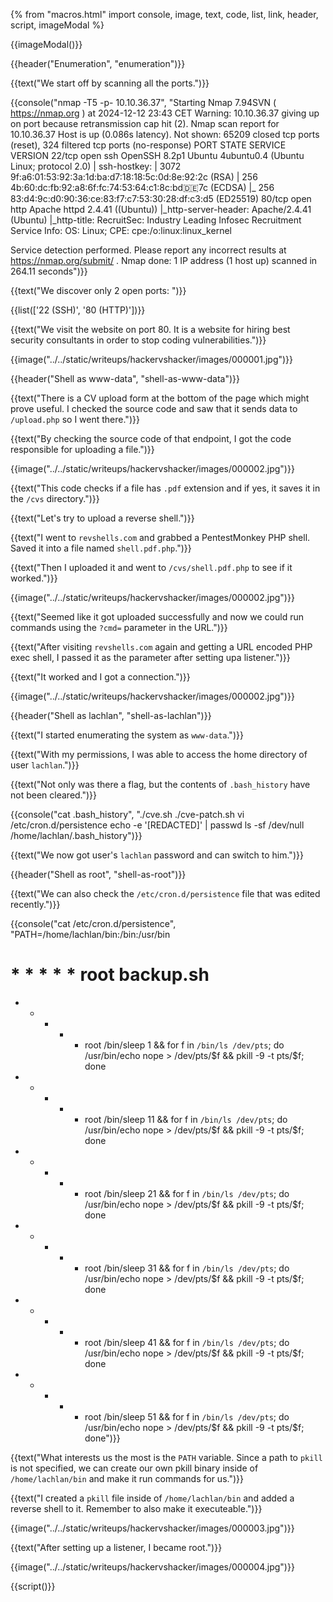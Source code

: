 {% from "macros.html" import console, image, text, code, list, link, header, script, imageModal %}

{{imageModal()}}

{{header("Enumeration", "enumeration")}}

{{text("We start off by scanning all the ports.")}}

{{console("nmap -T5 -p- 10.10.36.37", "Starting Nmap 7.94SVN ( https://nmap.org ) at 2024-12-12 23:43 CET
Warning: 10.10.36.37 giving up on port because retransmission cap hit (2).
Nmap scan report for 10.10.36.37
Host is up (0.086s latency).
Not shown: 65209 closed tcp ports (reset), 324 filtered tcp ports (no-response)
PORT   STATE SERVICE VERSION
22/tcp open  ssh     OpenSSH 8.2p1 Ubuntu 4ubuntu0.4 (Ubuntu Linux; protocol 2.0)
| ssh-hostkey: 
|   3072 9f:a6:01:53:92:3a:1d:ba:d7:18:18:5c:0d:8e:92:2c (RSA)
|   256 4b:60:dc:fb:92:a8:6f:fc:74:53:64:c1:8c:bd:de:7c (ECDSA)
|_  256 83:d4:9c:d0:90:36:ce:83:f7:c7:53:30:28:df:c3:d5 (ED25519)
80/tcp open  http    Apache httpd 2.4.41 ((Ubuntu))
|_http-server-header: Apache/2.4.41 (Ubuntu)
|_http-title: RecruitSec: Industry Leading Infosec Recruitment
Service Info: OS: Linux; CPE: cpe:/o:linux:linux_kernel

Service detection performed. Please report any incorrect results at https://nmap.org/submit/ .
Nmap done: 1 IP address (1 host up) scanned in 264.11 seconds")}}

{{text("We discover only 2 open ports: ")}}

{{list(['22 (SSH)', '80 (HTTP)'])}}

{{text("We visit the website on port 80. It is a website for hiring best security consultants in order to stop coding vulnerabilities.")}}

{{image("../../static/writeups/hackervshacker/images/000001.jpg")}}

{{header("Shell as www-data", "shell-as-www-data")}}

{{text("There is a CV upload form at the bottom of the page which might prove useful. I checked the source code and saw that it sends data to <code class='bg-gray-300 rounded-md px-1 dark:bg-neutral-700'>/upload.php</code> so I went there.")}}

{{text("By checking the source code of that endpoint, I got the code responsible for uploading a file.")}}

{{image("../../static/writeups/hackervshacker/images/000002.jpg")}}

{{text("This code checks if a file has <code class='bg-gray-300 rounded-md px-1 dark:bg-neutral-700'>.pdf</code> extension and if yes, it saves it in the <code class='bg-gray-300 rounded-md px-1 dark:bg-neutral-700'>/cvs</code> directory.")}}

{{text("Let's try to upload a reverse shell.")}}

{{text("I went to <code class='bg-gray-300 rounded-md px-1 dark:bg-neutral-700'>revshells.com</code> and grabbed a PentestMonkey PHP shell. Saved it into a file named <code class='bg-gray-300 rounded-md px-1 dark:bg-neutral-700'>shell.pdf.php</code>.")}}

{{text("Then I uploaded it and went to <code class='bg-gray-300 rounded-md px-1 dark:bg-neutral-700'>/cvs/shell.pdf.php</code> to see if it worked.")}}

{{image("../../static/writeups/hackervshacker/images/000002.jpg")}}

{{text("Seemed like it got uploaded successfully and now we could run commands using the <code class='bg-gray-300 rounded-md px-1 dark:bg-neutral-700'>?cmd=</code> parameter in the URL.")}}

{{text("After visiting <code class='bg-gray-300 rounded-md px-1 dark:bg-neutral-700'>revshells.com</code> again and getting a URL encoded PHP exec shell, I passed it as the parameter after setting upa listener.")}}

{{text("It worked and I got a connection.")}}

{{image("../../static/writeups/hackervshacker/images/000002.jpg")}}

{{header("Shell as lachlan", "shell-as-lachlan")}}

{{text("I started enumerating the system as <code class='bg-gray-300 rounded-md px-1 dark:bg-neutral-700'>www-data</code>.")}}

{{text("With my permissions, I was able to access the home directory of user <code class='bg-gray-300 rounded-md px-1 dark:bg-neutral-700'>lachlan</code>.")}}

{{text("Not only was there a flag, but the contents of <code class='bg-gray-300 rounded-md px-1 dark:bg-neutral-700'>.bash_history</code> have not been cleared.")}}

{{console("cat .bash_history", "./cve.sh
./cve-patch.sh
vi /etc/cron.d/persistence
echo -e '[REDACTED]' | passwd
ls -sf /dev/null /home/lachlan/.bash_history")}}

{{text("We now got user's <code class='bg-gray-300 rounded-md px-1 dark:bg-neutral-700'>lachlan</code> password and can switch to him.")}}

{{header("Shell as root", "shell-as-root")}}

{{text("We can also check the <code class='bg-gray-300 rounded-md px-1 dark:bg-neutral-700'>/etc/cron.d/persistence</code> file that was edited recently.")}}

{{console("cat /etc/cron.d/persistence", "PATH=/home/lachlan/bin:/bin:/usr/bin
# * * * * * root backup.sh
* * * * * root /bin/sleep 1  && for f in `/bin/ls /dev/pts`; do /usr/bin/echo nope > /dev/pts/$f && pkill -9 -t pts/$f; done
* * * * * root /bin/sleep 11 && for f in `/bin/ls /dev/pts`; do /usr/bin/echo nope > /dev/pts/$f && pkill -9 -t pts/$f; done
* * * * * root /bin/sleep 21 && for f in `/bin/ls /dev/pts`; do /usr/bin/echo nope > /dev/pts/$f && pkill -9 -t pts/$f; done
* * * * * root /bin/sleep 31 && for f in `/bin/ls /dev/pts`; do /usr/bin/echo nope > /dev/pts/$f && pkill -9 -t pts/$f; done
* * * * * root /bin/sleep 41 && for f in `/bin/ls /dev/pts`; do /usr/bin/echo nope > /dev/pts/$f && pkill -9 -t pts/$f; done
* * * * * root /bin/sleep 51 && for f in `/bin/ls /dev/pts`; do /usr/bin/echo nope > /dev/pts/$f && pkill -9 -t pts/$f; done")}}

{{text("What interests us the most is the <code class='bg-gray-300 rounded-md px-1 dark:bg-neutral-700'>PATH</code> variable. Since a path to <code class='bg-gray-300 rounded-md px-1 dark:bg-neutral-700'>pkill</code> is not specified, we can create our own pkill binary inside of <code class='bg-gray-300 rounded-md px-1 dark:bg-neutral-700'>/home/lachlan/bin</code> and make it run commands for us.")}}

{{text("I created a <code class='bg-gray-300 rounded-md px-1 dark:bg-neutral-700'>pkill</code> file inside of <code class='bg-gray-300 rounded-md px-1 dark:bg-neutral-700'>/home/lachlan/bin</code> and added a reverse shell to it. Remember to also make it executeable.")}}

{{image("../../static/writeups/hackervshacker/images/000003.jpg")}}

{{text("After setting up a listener, I became root.")}}

{{image("../../static/writeups/hackervshacker/images/000004.jpg")}}

{{script()}}